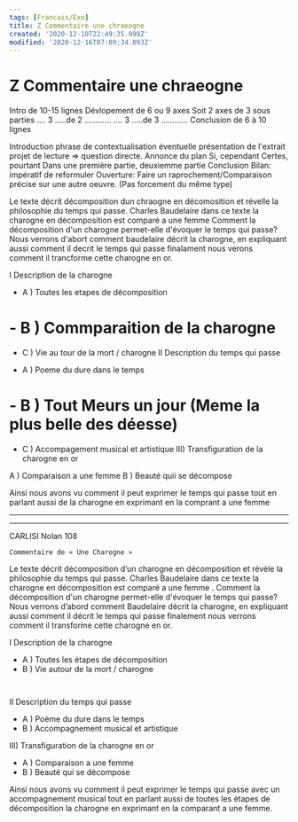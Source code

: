 ```yaml
---
tags: [Francais/Exo]
title: Z Commentaire une chraeogne
created: '2020-12-10T22:49:35.999Z'
modified: '2020-12-16T07:09:34.093Z'
---
```


# Z Commentaire une chraeogne

Intro de 10-15 lignes
Dévlopement de 6 ou 9 axes
Soit 2 axes de 3 sous parties
.... 3 .....de 2 ............
.... 3 .....de 3 ............
Conclusion de 6 à 10 lignes


Introduction
phrase de contextualisation éventuelle
présentation de l'extrait
projet de lecture => question directe.
Annonce du plan
Si, cependant
Certes, pourtant
Dans une première partie, deuxiemme partie
Conclusion
Bilan: impératif de reformuler
Ouverture: Faire un raprochement/Comparaison précise sur une autre oeuvre. (Pas forcement du même type)

Le texte décrit décomposition dun chraogne en décomosition et révelle la philosophie du temps qui passe. 
Charles Baudelaire dans ce texte la charogne en décomposition est comparé a une femme 
Comment la décomposition d'un charogne permet-elle d'évoquer le temps qui passe?
Nous verrons d'abort comment baudelaire décrit la charogne, en expliquant aussi comment il decrit le temps qui passe finalament nous verons comment il trancforme cette charogne en or.

I Description de la charogne

- A ) Toutes les etapes de décomposition
# - B ) Commparaition de la charogne
- C ) Vie au tour de la mort / charogne
II Description du temps qui passe

- A ) Poeme du dure dans le temps
# - B ) Tout Meurs un jour (Meme la plus belle des déesse)
- C ) Accompagement musical et artistique
III) Transfiguration de la charogne en or

A ) Comparaison a une femme
B ) Beauté quii se décompose


Ainsi nous avons vu comment il peut exprimer le temps qui passe tout en parlant aussi de la charogne en exprimant en la comprant a une femme 

---

---

CARLISI Nolan 108

	Commentaire de « Une Charogne »

Le texte décrit décomposition d’un charogne en décomposition et révèle la philosophie du temps qui passe. Charles Baudelaire dans ce texte la charogne en décomposition est comparé a une femme . Comment la décomposition d'un charogne permet-elle d'évoquer le temps qui passe? Nous verrons d’abord comment Baudelaire décrit la charogne, en expliquant aussi comment il décrit le temps qui passe finalement nous verrons comment il transforme cette charogne en or.

I Description de la charogne
- A ) Toutes les étapes de décomposition
- B ) Vie autour de la mort / charogne
```


```
II Description du temps qui passe
- A ) Poème du dure dans le temps
- B ) Accompagnement musical et artistique

III) Transfiguration de la charogne en or
- A ) Comparaison a une femme
- B ) Beauté qui se décompose


Ainsi nous avons vu comment il peut exprimer le temps qui passe avec un accompagnement musical tout en parlant aussi de toutes les étapes de décomposition la charogne en exprimant en la comparant a une femme. 
